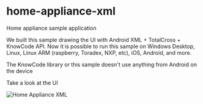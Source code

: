 # home-appliance-xml
Home appliance sample application

We built this sample drawing the UI with Android XML + TotalCross + KnowCode API. Now it is possible to run this sample on Windows Desktop, Linux, Linux ARM (raspberry, Toradex, NXP, etc), iOS, Android, and more.

The KnowCode library or this sample doesn't use anything from Android on the device

Take a look at the UI 

![Home Appliance XML](https://github.com/TotalCross/totalcross-embedded-samples/blob/master/samples_images/R4L7x9T850.gif)
